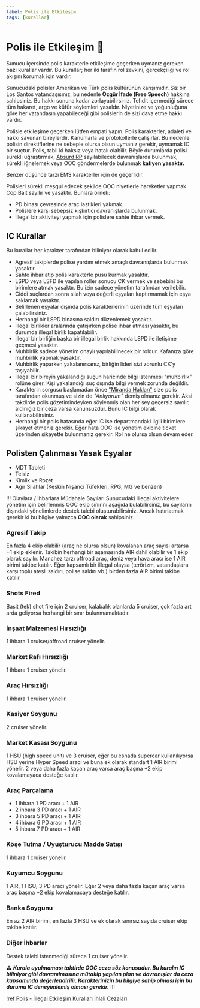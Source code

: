 ```yaml
---
label: Polis ile Etkileşim
tags: [kurallar]
---
```


# Polis ile Etkileşim :cop:

Sunucu içersinde polis karakterle etkileşime geçerken uymanız gereken bazı kurallar vardır. Bu kurallar; her iki tarafın rol zevkini, gerçekçiliği ve rol akışını korumak için vardır.

Sunucudaki polisler Amerikan ve Türk polis kültürünün karışımıdır. Siz bir Los Santos vatandaşısınız, bu nedenle **Özgür İfade (Free Speech)** hakkına sahipsiniz. Bu hakkı sonuna kadar zorlayabilirsiniz. Tehdit içermediği sürece tüm hakaret, argo ve küfür söylemleri yasaldır. Niyetinize ve yoğunluğuna göre her vatandaşın yapabileceği gibi polislerin de sizi dava etme hakkı vardır.

Polisle etkileşime geçerken lütfen empati yapın. Polis karakterler, adaleti ve hakkı savunan bireylerdir. Kanunlarla ve protokollerle çalışırlar. Bu nedenle polisin direktiflerine ne sebeple olursa olsun uymanız gerekir, uymamak IC bir suçtur. Polis, tabii ki haksız veya hatalı olabilir. Böyle durumlarda polisi sürekli uğraştırmak, [Absurd RP](/rules/terminology/absurd-rp.md) sayılabilecek davranışlarda bulunmak, sürekli iğnelemek veya OOC göndermelerde bulunmak **katiyen yasaktır.**

Benzer düşünce tarzı EMS karakterler için de geçerlidir.

Polisleri sürekli meşgul edecek şekilde OOC niyetlerle hareketler yapmak Cop Bait sayılır ve yasaktır. Bunlara örnek:

- PD binası çevresinde araç lastikleri yakmak.
- Polislere karşı sebepsiz kışkırtıcı davranışlarda bulunmak.
- İllegal bir aktiviteyi yapmak için polislere sahte ihbar vermek.

## IC Kurallar

Bu kurallar her karakter tarafından biliniyor olarak kabul edilir.

- Agresif takiplerde polise yardım etmek amaçlı davranışlarda bulunmak yasaktır.
- Sahte ihbar atıp polis karakterle pusu kurmak yasaktır.
- LSPD veya LSFD ile yapılan roller sonucu CK vermek ve sebebini bu birimlere atmak yasaktır. Bu izin sadece yönetim tarafından verilebilir.
- Ciddi suçlardan sonra silah veya değerli eşyaları kaptırmamak için eşya saklamak yasaktır.
- Belirlenen eşyalar dışında polis karakterlerinin üzerinde tüm eşyaları çalabilirsiniz.
- Herhangi bir LSPD binasına saldırı düzenlemek yasaktır.
- İllegal birlikler aralarında çatışırken polise ihbar atması yasaktır, bu durumda illegal birlik kapatılabilir.
- İllegal bir birliğin başka bir illegal birlik hakkında LSPD ile iletişime geçmesi yasaktır.
- Muhbirlik sadece yönetim onaylı yapılabilinecek bir roldur. Kafanıza göre muhbirlik yapmak yasaktır.
- Muhbirlik yaparken yakalanırsanız, birliğin lideri sizi zorunlu CK'y taşıyabilir.
- İllegal bir bireyin yakalandığı suçun haricinde bilgi istenmesi "muhbirlik" rolüne girer. Kişi yakalandığı suç dışında bilgi vermek zorunda değildir.
- Karakterin sorgusu başlamadan önce ["Miranda Hakları"](https://tr.wikipedia.org/wiki/Susma_hakk%C4%B1) size polis tarafından okunmuş ve sizin de _"Anlıyorum"_ demiş olmanız gerekir. Aksi takdirde polis gözetimindeyken söylenmiş olan her şey geçersiz sayılır, aldınığız bir ceza varsa kanunsuzdur. Bunu IC bilgi olarak kullanabilirsiniz.
- Herhangi bir polis hatasında eğer IC ise departmandaki ilgili birimlere şikayet etmeniz gerekir. Eğer hata OOC ise yönetim ekibine ticket üzerinden şikayette bulunmanız gerekir. Rol ne olursa olsun devam eder.

## Polisten Çalınması Yasak Eşyalar

- MDT Tableti
- Telsiz
- Kimlik ve Rozet
- Ağır Silahlar (Keskin Nişancı Tüfekleri, RPG, MG ve benzeri)


!!! Olaylara / İhbarlara Müdahale Sayıları
Sunucudaki illegal aktivitelere yönetim için belirlenmiş OOC ekip sınırını aşağıda bulabilirsiniz, bu sayıların dışındaki yönelimlerde destek talebi oluşturabilirsiniz. Ancak hatırlatmak gerekir ki bu bilgiye yalnızca **OOC olarak** sahipsiniz.
### Agresif Takip
En fazla 4 ekip olabilir (araç ne olursa olsun) kovalanan araç sayısı artarsa +1 ekip eklenir. Takibin herhangi bir aşamasında AIR dahil olabilir ve 1 ekip olarak sayılır. Manchez tarzı offroad araç, deniz veya hava aracı ise 1 AIR birimi takibe katılır. Eğer kapsamlı bir illegal olaysa (terörizm, vatandaşlara karşı toplu ateşli saldırı, polise saldırı vb.) birden fazla AIR birimi takibe katılır.

### Shots Fired
Basit (tek) shot fire için 2 cruiser, kalabalık olanlarda 5 cruiser, çok fazla art arda geliyorsa herhangi bir sınır bulunmamaktadır.

### İnşaat Malzemesi Hırsızlığı
1 ihbara 1 cruiser/offroad cruiser yönelir.

### Market Rafı Hırsızlığı
1 ihbara 1 cruiser yönelir.

### Araç Hırsızlığı
1 ihbara 1 cruiser yönelir.

### Kasiyer Soygunu
2 cruiser yönelir.

### Market Kasası Soygunu
1 HSU (high speed unit) ve 3 cruiser, eğer bu esnada supercar kullanılıyorsa HSU yerine Hyper Speed aracı ve buna ek olarak standart 1 AIR birimi yönelir.
2 veya daha fazla kaçan araç varsa araç başına +2 ekip kovalamayaca desteğe katılır.

### Araç Parçalama
- 1 ihbara 1 PD aracı + 1 AIR
- 2 ihbara 3 PD aracı + 1 AIR
- 3 ihbara 5 PD aracı + 1 AIR
- 4 ihbara 6 PD aracı + 1 AIR
- 5 ihbara 7 PD aracı + 1 AIR

### Köşe Tutma / Uyuşturucu Madde Satışı
1 ihbara 1 cruiser yönelir.

### Kuyumcu Soygunu
1 AIR, 1 HSU, 3 PD aracı yönelir. Eğer 2 veya daha fazla kaçan araç varsa araç başına +2 ekip kovalamacaya desteğe katılır.

### Banka Soygunu
En az 2 AIR birimi, en fazla 3 HSU ve ek olarak sınırsız sayıda cruiser ekip takibe katılır.

### Diğer İhbarlar
Destek talebi istenmediği sürece 1 cruiser yönelir.

:warning: ***Kurala uyulmaması taktirde OOC ceza söz konusudur. Bu kuralın IC biliniyor gibi davranılmasına mütakip yapılan plan ve davranışlar da ceza kapsamında değerlendirilir. Karakterinizin bu bilgiye sahip olması için bu durumu IC deneyimlemiş olması gerekir.***
!!!

[!ref Polis - İllegal Etkileşim Kuralları İhlali Cezaları](/punishments/ic/cop-interaction.md)